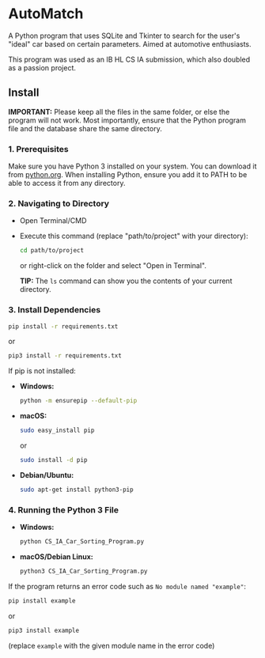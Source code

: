 # AutoMatch
A Python program that uses SQLite and Tkinter to search for the user's "ideal" car based on certain parameters. Aimed at automotive enthusiasts.

This program was used as an IB HL CS IA submission, which also doubled as a passion project.

## Install

**IMPORTANT:** Please keep all the files in the same folder, or else the program will not work. Most importantly, ensure that the Python program file and the database share the same directory.

### 1. Prerequisites
Make sure you have Python 3 installed on your system. You can download it from [python.org](https://www.python.org/). When installing Python, ensure you add it to PATH to be able to access it from any directory.

### 2. Navigating to Directory
- Open Terminal/CMD
- Execute this command (replace "path/to/project" with your directory):
    ```sh
    cd path/to/project
    ```
  or right-click on the folder and select "Open in Terminal".

  **TIP:** The `ls` command can show you the contents of your current directory.

### 3. Install Dependencies
```sh
pip install -r requirements.txt
```
or
```sh
pip3 install -r requirements.txt
```

If pip is not installed:

- **Windows:**
    ```sh
    python -m ensurepip --default-pip
    ```
- **macOS:**
    ```sh
    sudo easy_install pip
    ```
  or
    ```sh
    sudo install -d pip
    ```
- **Debian/Ubuntu:**
    ```sh
    sudo apt-get install python3-pip
    ```

### 4. Running the Python 3 File
- **Windows:**
    ```sh
    python CS_IA_Car_Sorting_Program.py
    ```
- **macOS/Debian Linux:**
    ```sh
    python3 CS_IA_Car_Sorting_Program.py
    ```

If the program returns an error code such as `No module named "example"`:
```sh
pip install example
```
or
```sh
pip3 install example
```
(replace `example` with the given module name in the error code)
